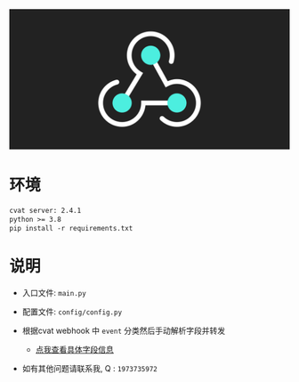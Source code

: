<div align="center">
    <img src="./webhooks-banner.svg">
</div>

# 环境
    cvat server: 2.4.1
    python >= 3.8
    pip install -r requirements.txt
# 说明
- 入口文件: `main.py`

- 配置文件: `config/config.py`

- 根据cvat webhook 中 `event` 分类然后手动解析字段并转发
    - [点我查看具体字段信息](./docs/field_info.md)

- 如有其他问题请联系我, Q : `1973735972`